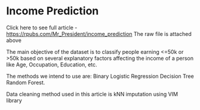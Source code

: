 # Income Prediction

Click here to see full article - https://rpubs.com/Mr_President/income_prediction
The raw file is attached above

The main objective of the dataset is to classify people earning <=50k or >50k based on several explanatory factors affecting the income of a person like Age, Occupation, Education, etc. 

The methods we intend to use are: Binary Logistic Regression Decision Tree Random Forest. 

Data cleaning method used in this article is kNN imputation using VIM library
